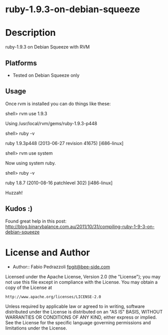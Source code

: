 ruby-1.9.3-on-debian-squeeze
============================

Description
===========

ruby-1.9.3 on Debian Squeeze with RVM

## Platforms

* Tested on Debian Squeeze only

## Usage

Once rvm is installed you can do things like these:

shell> rvm use 1.9.3

Using /usr/local/rvm/gems/ruby-1.9.3-p448

shell> ruby -v

ruby 1.9.3p448 (2013-06-27 revision 41675) [i686-linux]

shell> rvm use system

Now using system ruby.

shell> ruby -v

ruby 1.8.7 (2010-08-16 patchlevel 302) [i486-linux]

Huzzah!

## Kudos :)

Found great help in this post: 
http://blog.binarybalance.com.au/2011/10/31/compiling-ruby-1-9-3-on-debian-squeeze



License and Author
==================

- Author:: Fabio Pedrazzoli <fpgit@bee-side.com>

Licensed under the Apache License, Version 2.0 (the "License");
you may not use this file except in compliance with the License.
You may obtain a copy of the License at

    http://www.apache.org/licenses/LICENSE-2.0

Unless required by applicable law or agreed to in writing, software
distributed under the License is distributed on an "AS IS" BASIS,
WITHOUT WARRANTIES OR CONDITIONS OF ANY KIND, either express or implied.
See the License for the specific language governing permissions and
limitations under the License.

